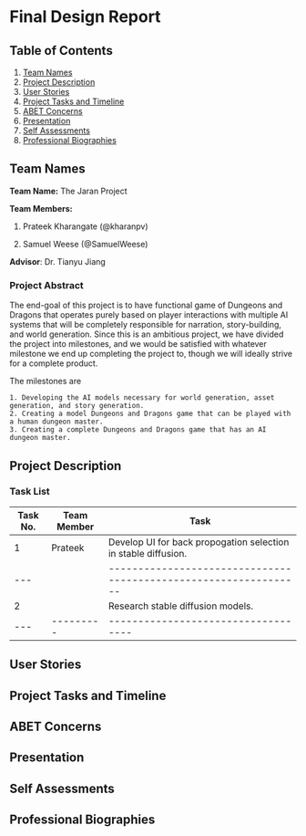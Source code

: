 # Final Design Report
## Table of Contents

1. [Team Names](#team-names)
2. [Project Description](#project-description)
3. [User Stories](#user-stories)
4. [Project Tasks and Timeline](#project-tasks-timeline)
5. [ABET Concerns](#abet-concerns)
6. [Presentation](#presentation)
7. [Self Assessments](#self-assessments)
8. [Professional Biographies](#professional-biographies)

## Team Names
**Team Name:** The Jaran Project

**Team Members:** 
1. Prateek Kharangate (@kharanpv)

2. Samuel Weese (@SamuelWeese)
                  
**Advisor**: Dr. Tianyu Jiang

### Project Abstract
The end-goal of this project is to have functional game of Dungeons and Dragons that operates purely based on player interactions with multiple AI systems that will be completely responsible for narration, story-building, and world generation. Since this is an ambitious project, we have divided the project into milestones, and we would be satisfied with whatever milestone we end up completing the project to, though we will ideally strive for a complete product.

The milestones are

    1. Developing the AI models necessary for world generation, asset generation, and story generation.
    2. Creating a model Dungeons and Dragons game that can be played with a human dungeon master.
    3. Creating a complete Dungeons and Dragons game that has an AI dungeon master.

## Project Description
### Task List
| Task No.| Team Member | Task |
| --------|-------------|------|
| 1 | Prateek | Develop UI for back propogation selection in stable diffusion. |
|---|         |----------------------------------------------------------------|
| 2 |         | Research stable diffusion models. |
|---|---------|-----------------------------------|

## User Stories
## Project Tasks and Timeline
## ABET Concerns
## Presentation
## Self Assessments
## Professional Biographies

